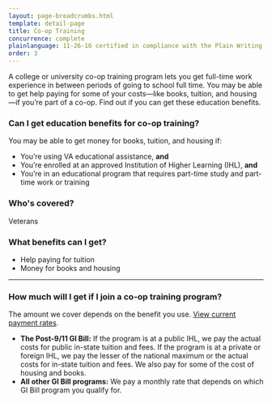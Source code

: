 ```yaml
---
layout: page-breadcrumbs.html
template: detail-page
title: Co-op Training
concurrence: complete
plainlanguage: 11-26-16 certified in compliance with the Plain Writing Act
order: 3
---
```


<div class="va-introtext">

A college or university co-op training program lets you get full-time work experience in between periods of going to school full time. You may be able to get help paying for some of your costs—like books, tuition, and housing—if you’re part of a co-op. Find out if you can get these education benefits.

</div>


<div class="feature" markdown="1">

### Can I get education benefits for co-op training?
You may be able to get money for books, tuition, and housing if:
- You’re using VA educational assistance, **and**
- You’re enrolled at an approved Institution of Higher Learning (IHL), **and**
- You’re in an educational program that requires part-time study and part-time work or training

### Who's covered?
Veterans
</div>


### What benefits can I get?

- Help paying for tuition
- Money for books and housing 

-----

### How much will I get if I join a co-op training program?

The amount we cover depends on the benefit you use. [View current payment rates](http://www.benefits.va.gov/gibill/resources/benefits_resources/rate_tables.asp).

- **The Post-9/11 GI Bill:** If the program is at a public IHL, we pay the actual costs for public in-state tuition and fees. If the program is at a private or foreign IHL, we pay the lesser of the national maximum or the actual costs for in-state tuition and fees. We also pay for some of the cost of housing and books.
- **All other GI Bill programs:** We pay a monthly rate that depends on which GI Bill program you qualify for. 

